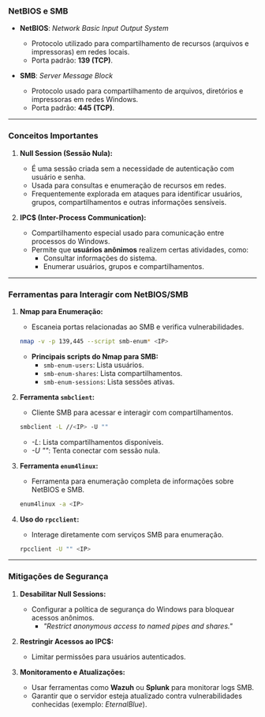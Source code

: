 ### **NetBIOS e SMB**

- **NetBIOS**: _Network Basic Input Output System_
    
    - Protocolo utilizado para compartilhamento de recursos (arquivos e impressoras) em redes locais.
    - Porta padrão: **139 (TCP)**.
- **SMB**: _Server Message Block_
    
    - Protocolo usado para compartilhamento de arquivos, diretórios e impressoras em redes Windows.
    - Porta padrão: **445 (TCP)**.

---

### **Conceitos Importantes**

1. **Null Session (Sessão Nula):**
    
    - É uma sessão criada sem a necessidade de autenticação com usuário e senha.
    - Usada para consultas e enumeração de recursos em redes.
    - Frequentemente explorada em ataques para identificar usuários, grupos, compartilhamentos e outras informações sensíveis.
2. **IPC$ (Inter-Process Communication):**
    
    - Compartilhamento especial usado para comunicação entre processos do Windows.
    - Permite que **usuários anônimos** realizem certas atividades, como:
        - Consultar informações do sistema.
        - Enumerar usuários, grupos e compartilhamentos.

---

### **Ferramentas para Interagir com NetBIOS/SMB**

1. **Nmap para Enumeração:**
    
    - Escaneia portas relacionadas ao SMB e verifica vulnerabilidades.
    
    ```bash
    nmap -v -p 139,445 --script smb-enum* <IP>
    ```
    
    - **Principais scripts do Nmap para SMB:**
        - `smb-enum-users`: Lista usuários.
        - `smb-enum-shares`: Lista compartilhamentos.
        - `smb-enum-sessions`: Lista sessões ativas.
2. **Ferramenta `smbclient`:**
    
    - Cliente SMB para acessar e interagir com compartilhamentos.
    
    ```bash
    smbclient -L //<IP> -U ""
    ```
    
    - _-L_: Lista compartilhamentos disponíveis.
    - _-U ""_: Tenta conectar com sessão nula.
3. **Ferramenta `enum4linux`:**
    
    - Ferramenta para enumeração completa de informações sobre NetBIOS e SMB.
    
    ```bash
    enum4linux -a <IP>
    ```
    
4. **Uso do `rpcclient`:**
    
    - Interage diretamente com serviços SMB para enumeração.
    
    ```bash
    rpcclient -U "" <IP>
    ```
    

---

### **Mitigações de Segurança**

1. **Desabilitar Null Sessions:**
    
    - Configurar a política de segurança do Windows para bloquear acessos anônimos.
        - _"Restrict anonymous access to named pipes and shares."_
2. **Restringir Acessos ao IPC$:**
    
    - Limitar permissões para usuários autenticados.
3. **Monitoramento e Atualizações:**
    
    - Usar ferramentas como **Wazuh** ou **Splunk** para monitorar logs SMB.
    - Garantir que o servidor esteja atualizado contra vulnerabilidades conhecidas (exemplo: _EternalBlue_).

